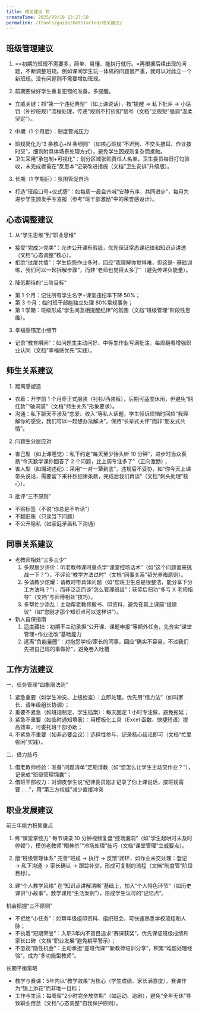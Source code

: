```yaml
---
title: 相关建议 🏗️
createTime: 2025/09/19 13:27:58
permalink: /Ttools/guide/GetStarted/相关建议/
---
```


## 班级管理建议

1. ==初期的班规不需要多，简单、易懂、能执行就行。=再根据后续出现的问题，不断调整班规。例如课间学生玩一体机的问题很严重，就可以对此立一个新班规。没有问题则不需要增加班规。

2. 前期要做好学生重复犯错的准备。多提醒。


- 立威关键：抓“第一个违纪典型”（如上课说话），按“提醒 → 私下批评 → 小惩罚（补抄班规）”流程处理，传递“规则不打折扣”信号（文档“立规矩”强调“温柔坚定”）。

2. 中期（1 个月后）：制度管减压力

- 班规简化为“3 条核心+N 条细则”（如核心班规“不迟到、不交头接耳、作业按时交”，细则附具体场景处理方式），避免学生因规则复杂而抵触。
- 卫生采用“承包制+可视化”：划分区域张贴责任人名单，卫生委员每日打勾验收，未完成者需在“反思本”记录改进措施（文档“卫生安排”升级版）。

3. 长期（1 学期后）：氛围管促自治

- 打造“班级口号+仪式感”：如每周一晨会齐喊“安静有序，共同进步”，每月为进步学生颁发手写喜报（参考“班干部激励”中的荣誉感设计）。

## 心态调整建议

1. 从“学生思维”到“职业思维”

- 接受“完成＞完美”：允许公开课有瑕疵，优先保证常态课纪律和知识点讲透（文档“心态调整”核心）。
- 拒绝“过度共情”：学生抱怨作业多时，回应“我理解你觉得难，但这是- 基础训练，我们可以一起拆解步骤”，而非“老师也觉得太多了”（避免传递负能量）。

2. 降低期待的“三阶目标”

- 第 1 个月：记住所有学生名字+课堂违纪率下降 50%；
- 第 3 个月：临时班干部能独立处理 80%常规事务；
- 第 1 学期：班级形成“学生间互相提醒纪律”的氛围（文档“班级管理”阶段性思维）。

3. 幸福感锚定小细节

- 记录“教育瞬间”：如问题生主动问好、中等生作业写满批注，每周翻看增强职业认同（文档“幸福感优先”实践）。

## 师生关系建议

1. 距离感塑造

- 衣着：开学前 1 个月穿正式服装（衬衫/西装裤），后期可适度休闲，但避免“网红款”“破洞装”（文档“师生关系”形象要求）。
- 沟通：私下聊天不涉及“恋爱、收入”等私人话题，学生倾诉烦恼时回应“我理解你的感受，我们可以一起想办法解决”，保持“长辈式关怀”而非“朋友式共情”。

2. 问题生分层应对

- 害己型（如上课睡觉）：私下约定“每天至少抬头听 10 分钟”，进步时当众表扬“今天数学课你回答了 2 个问题，比上周专注多了”（正向激励）；
- 害人型（如煽动违纪）：采用“一对一犟到底”，违规后不妥协，如“你今天上课带头说话，需要留下来补抄纪律条款，完成后我们再谈”（文档“刺头处理”核心）。

3. 批评“三不原则”

- 不贴标签（不说“你总是不听话”）
- 不翻旧账（只谈当下问题）
- 不公开隐私（如家庭矛盾私下沟通）

## 同事关系建议

- 老教师相处“三多三少”
  1. 多观察少评价：听老教师课时重点学“课堂控场话术”（如“这个问题谁来挑战一下？”），不评论“教学方法过时”（文档“同事关系”韬光养晦原则）。
  2. 多请教少炫耀：请教时带具体问题（如“您班卫生总是很整洁，能分享下分工方法吗？”），而非泛泛而谈“怎么管理班级”；获奖后归功“多亏 X 老师指导”（文档“与师傅相处”技巧）。
  3. 多帮忙少添乱：主动帮老教师搬书、印资料，避免在其上课前“提建议”（如“您刚才那个知识点可以这样讲”）。
- 新人自保指南
  1. 适度藏拙：初期不主动承担“公开课、课题申报”等额外任务，先夯实“课堂管理+作业批改”基础能力
  2. 远离“负能量圈”：对抱怨学校/家长的同事，回应“确实不容易，不过我们先把自己班的事做好”，避免卷入吐槽

## 工作方法建议

一、任务管理“四象限法则”

1. 紧急重要（如学生冲突、上级检查）：立即处理，优先用“借力法”（如叫家长、请年级组长协调）；
2. 重要不紧急（如班规制定、学生档案）：每天固定 1 小时专注做，避免拖延；
3. 紧急不重要（如临时通知填表）：用模板化工具（Excel 函数、快捷短语）提高效率，可委托班干部协助；
4. 不紧急不重要（如非必要会议）：选择性参与，记录核心结论即可（文档“忙里偷闲”实践）。

二、借力技巧

1. 借老教师经验：准备“问题清单”定期请教（如“您怎么让学生主动交作业？”），记录成“班级管理锦囊”；
2. 借班干部权力：对调皮学生说“纪律委员刚才记录了你上课说话，按班规需要……”，用“第三方权威”减少直接冲突

## 职业发展建议

前三年能力积累重点

1. 练“课堂掌控力”
   每节课录 10 分钟视频复盘“控场漏洞”（如“学生起哄时未及时停顿”），模仿老教师“眼神杀”“冷场处理”技巧（文档“课堂管理”立威要点）。

2. 磨“班级管理体系”
   完善“班规 → 执行 → 反馈”闭环，如作业未交处理：登记 → 私下沟通 → 家长确认 → 跟踪补交，形成可复制的流程（文档“制度管”阶段目标）。

3. 建“个人教学风格”
   在“知识点讲解清晰”基础上，加入“个人特色环节”（如历史课讲“小故事”，数学课用“生活案例”），形成学生认可的“记忆点”。

机会把握“三不原则”

- 不拒绝“小任务”：如帮年级组印资料、组织班会，可快速熟悉学校流程和人脉；
- 不执着“短期荣誉”：入职3年内不盲目追求“赛课获奖”，优先保证班级成绩和家长口碑（文档“职业发展”避免躺平警示）；
- 不忽视“隐性机会”：主动承担“差班代课”“新教师培训分享”，积累“难题处理经验”，成为“多功能型教师”。

长期平衡策略
- 教学与赛课：5年内以“教学效果”为核心（学生成绩、家长满意度），赛课作为“锦上添花”而非唯一目标；
- 工作与生活：每周留“2小时完全放空期”（如运动、追剧），避免“全年无休”导致职业倦怠（文档“心态调整”自我保护原则）。